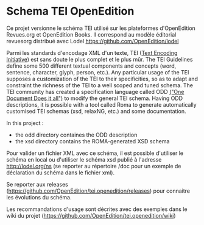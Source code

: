 Schema TEI OpenEdition
======================

Ce projet versionne le schéma TEI utilisé sur les plateformes d'OpenEdition Revues.org et OpenEdition Books.
Il correspond au modèle éditorial revuesorg distribué avec Lodel <https://github.com/OpenEdition/lodel>

Parmi les standards d'encodage XML d'un texte, TEI ([Text Encoding Initiative](<http://www.tei-c.org/>)) est sans doute le plus complet et le plus mûr. The TEI Guidelines define some 500 different textual components and concepts (word, sentence, character, glyph, person, etc.). Any particular usage of the TEI supposes a customization of the TEI to their specificities, so as to adapt and constraint the richness of the TEI to a well scoped and tuned schema. The TEI community has created a specification language called ODD [("One Document Does it all")](http://www.tei-c.org/Guidelines/Customization/odds.xml) to modify the general TEI schema. Having ODD descriptions, it is possible with a tool called Roma to generate automatically customised TEI schemas (xsd, relaxNG, etc.) and some documentation.

In this project :
- the odd directory containes the ODD description
- the xsd directory contains the ROMA-generated XSD schema

Pour valider un fichier XML avec ce schéma, il est possible d'utiliser le schéma en local ou d'utiliser le schéma xsd publié à l'adresse <http://lodel.org/ns> (se reporter au répertoire /doc pour un exemple de déclaration du schéma dans le fichier xml).

Se reporter aux releases (<https://github.com/OpenEdition/tei.openedition/releases>) pour connaitre les évolutions du schéma.

Les recommandations d'usage sont décrites avec des exemples dans le wiki du projet (<https://github.com/OpenEdition/tei.openedition/wiki>)
